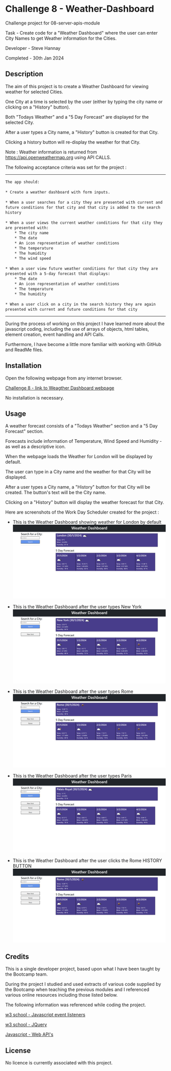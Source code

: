 # Challenge 8 - Weather-Dashboard

Challenge project for 08-server-apis-module
 
Task - Create code for a "Weather Dashboard" where the user can enter City Names to get Weather information for the Cities. 

Developer - Steve Hannay

Completed - 30th Jan 2024


## Description

The aim of this project is to create a Weather Dashboard for viewing weather for selected Cities.

One City at a time is selected by the user (either by typing the city name or clicking on a "History" button). 

Both "Todays Weather" and a "5 Day Forecast" are displayed for the selected City.

After a user types a City name, a "History" button is created for that City. 

Clicking a history button will re-display the weather for that City.


Note : Weather information is returned from https://api.openweathermap.org using API CALLS.


The following acceptance criteria was set for the project :

--------------------------------------------------------------------------------------------------------------------------

    The app should:

    * Create a weather dashboard with form inputs.
    
    * When a user searches for a city they are presented with current and future conditions for that city and that city is added to the search history
    
    * When a user views the current weather conditions for that city they are presented with:
        * The city name
        * The date
        * An icon representation of weather conditions
        * The temperature
        * The humidity
        * The wind speed
    
    * When a user view future weather conditions for that city they are presented with a 5-day forecast that displays:
        * The date
        * An icon representation of weather conditions
        * The temperature
        * The humidity
    
    * When a user click on a city in the search history they are again presented with current and future conditions for that city
  
--------------------------------------------------------------------------------------------------------------------------

During the process of working on this project I have learned more about the javascript coding, including the use of arrays of objects, html tables, element creation, event handling and API Calls. 

Furthermore, I have become a little more familiar with working with GitHub and ReadMe files.


## Installation

Open the following webpage from any internet browser.

[Challenge 8 - link to Weagther Dashboard webpage](https://stevehannay.github.io/Weather-Dashboard)

No installation is necessary. 


## Usage

A weather forecast consists of a "Todays Weather" section and a "5 Day Forecast" section.

Forecasts include information of Temperature, Wind Speed and Humidity - as well as a descriptive icon.


When the webpage loads the Weather for London will be displayed by default.

The user can type in a City name and the weather for that City will be displayed.

After a user types a City name, a "History" button for that City will be created. The button's text will be the City name.

Clicking on a "History" button will display the weather forecast for that City.




Here are screenshots of the Work Day Scheduler created for the project :

- This is the Weather Dashboard showing weather for London by default
![Challenge 8 - screenshot of the Weather Dashboard showing weather for London by default](assets/images/Screenshot%201%20-%20Initialise%20with%20London.png)

- This is the Weather Dashboard after the user types New York
![Challenge 8 - screenshot of the Weather Dashboard after user types New York](assets/images/Screenshot%202%20-%20User%20types%20New%20York.png)

- This is the Weather Dashboard after the user types Rome
![Challenge 8 - screenshot of the Weather Dashboard after user types Rome](assets/images/Screenshot%203%20-%20User%20types%20Rome.png)

- This is the Weather Dashboard after the user types Paris
![Challenge 8 - screenshot of the Weather Dashboard after user types Paris](assets/images/Screenshot%204%20-%20User%20types%20Paris.png)

- This is the Weather Dashboard after the user clicks the Rome HISTORY BUTTON
![Challenge 8 - screenshot of the Weather Dashboard after user clicks the Rome History Button](assets/images/Screenshot%205%20-%20User%20clicks%20Rome%20history%20button.png)


## Credits

This is a single developer project, based upon what I have been taught by the Bootcamp team.

During the project I studied and used extracts of various code supplied by the Bootcamp when teaching the previous modules and I referenced various online resources including those listed below.

The following information was referenced while coding the project.

[w3 school - Javascript event listeners](https://www.w3schools.com/js/js_htmldom_eventlistener.asp)

[w3 school - JQuery](https://www.w3schools.com/jquery/default.asp)

[Javascript - Web API's](https://www.geeksforgeeks.org/ways-to-make-an-api-call-in-javascript/)




## License

No licence is currently associated with this project.

